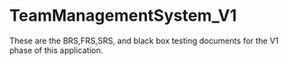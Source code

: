 # TeamManagementSystem_V1
These are the BRS,FRS,SRS, and black box testing documents for the V1 phase of this application.
